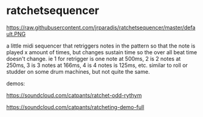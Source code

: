 # ratchetsequencer

https://raw.githubusercontent.com/jrparadis/ratchetsequencer/master/default.PNG

a little midi sequencer that retriggers notes in the pattern so that the note is played x amount of times, but changes 
sustain time so the over all beat time doesn't change. ie 1 for retrigger is one note at 500ms, 2 is 2 notes at 250ms, 
3 is 3 notes at 166ms, 4 is 4 notes is 125ms, etc. similar to roll or studder on some drum machines, but not quite the same.

demos:

https://soundcloud.com/catpants/ratchet-odd-rythym

https://soundcloud.com/catpants/ratcheting-demo-full

